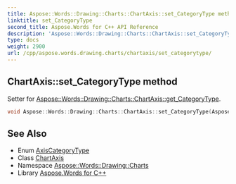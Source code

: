```yaml
---
title: Aspose::Words::Drawing::Charts::ChartAxis::set_CategoryType method
linktitle: set_CategoryType
second_title: Aspose.Words for C++ API Reference
description: 'Aspose::Words::Drawing::Charts::ChartAxis::set_CategoryType method. Setter for Aspose::Words::Drawing::Charts::ChartAxis::get_CategoryType in C++.'
type: docs
weight: 2900
url: /cpp/aspose.words.drawing.charts/chartaxis/set_categorytype/
---
```

## ChartAxis::set_CategoryType method


Setter for [Aspose::Words::Drawing::Charts::ChartAxis::get_CategoryType](../get_categorytype/).

```cpp
void Aspose::Words::Drawing::Charts::ChartAxis::set_CategoryType(Aspose::Words::Drawing::Charts::AxisCategoryType value)
```

## See Also

* Enum [AxisCategoryType](../../axiscategorytype/)
* Class [ChartAxis](../)
* Namespace [Aspose::Words::Drawing::Charts](../../)
* Library [Aspose.Words for C++](../../../)
